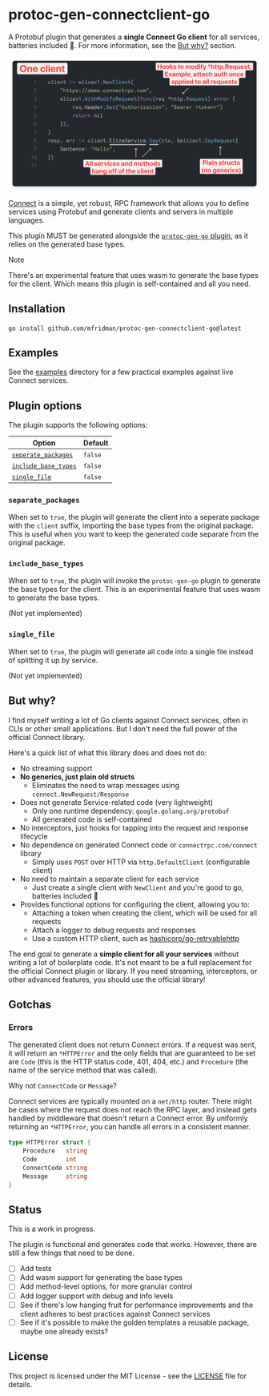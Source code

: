# protoc-gen-connectclient-go

A Protobuf plugin that generates a **single Connect Go client** for all services, batteries included
🔋. For more information, see the [But why?](#but-why) section.

<p align="center">
  <img src="examples/example.png" width=600px>
</p>

[Connect](https://connectrpc.com/) is a simple, yet robust, RPC framework that allows you to define
services using Protobuf and generate clients and servers in multiple languages.

This plugin MUST be generated alongside the [`protoc-gen-go`
plugin](https://pkg.go.dev/google.golang.org/protobuf/cmd/protoc-gen-go), as it relies on the
generated base types.

> [!NOTE]
>
> There's an experimental feature that uses wasm to generate the base types for the client. Which
> means this plugin is self-contained and all you need.

## Installation

```shell
go install github.com/mfridman/protoc-gen-connectclient-go@latest
```

## Examples

See the [examples](./examples) directory for a few practical examples against live Connect services.

## Plugin options

The plugin supports the following options:

| Option                                      | Default |
| ------------------------------------------- | ------- |
| [`seperate_packages`](#separate_packages)   | `false` |
| [`include_base_types`](#include_base_types) | `false` |
| [`single_file`](#single_file)               | `false` |

### `separate_packages`

When set to `true`, the plugin will generate the client into a seperate package with the `client`
suffix, importing the base types from the original package. This is useful when you want to keep the
generated code separate from the original package.

### `include_base_types`

When set to `true`, the plugin will invoke the `protoc-gen-go` plugin to generate the base types for
the client. This is an experimental feature that uses wasm to generate the base types.

(Not yet implemented)

### `single_file`

When set to `true`, the plugin will generate all code into a single file instead of splitting it up
by service.

(Not yet implemented)

## But why?

I find myself writing a lot of Go clients against Connect services, often in CLIs or other small
applications. But I don't need the full power of the official Connect library.

Here's a quick list of what this library does and does not do:

- No streaming support
- **No generics, just plain old structs**
  - Eliminates the need to wrap messages using `connect.NewRequest/Response`
- Does not generate Service-related code (very lightweight)
  - Only one runtime dependency: `google.golang.org/protobuf`
  - All generated code is self-contained
- No interceptors, just hooks for tapping into the request and response lifecycle
- No dependence on generated Connect code or `connectrpc.com/connect` library
  - Simply uses `POST` over HTTP via `http.DefaultClient` (configurable client)
- No need to maintain a separate client for each service
  - Just create a single client with `NewClient` and you're good to go, batteries included 🔋
- Provides functional options for configuring the client, allowing you to:
  - Attaching a token when creating the client, which will be used for all requests
  - Attach a logger to debug requests and responses
  - Use a custom HTTP client, such as
    [hashicorp/go-retryablehttp](https://github.com/hashicorp/go-retryablehttp)

The end goal to generate a **simple client for all your services** without writing a lot of
boilerplate code. It's not meant to be a full replacement for the official Connect plugin or
library. If you need streaming, interceptors, or other advanced features, you should use the
official library!

## Gotchas

### Errors

The generated client does not return Connect errors. If a request was sent, it will return an
`*HTTPError` and the only fields that are guaranteed to be set are `Code` (this is the HTTP status
code, 401, 404, etc.) and `Procedure` (the name of the service method that was called).

Why not `ConnectCode` or `Message`?

Connect services are typically mounted on a `net/http` router. There might be cases where the
request does not reach the RPC layer, and instead gets handled by middleware that doesn't return a
Connect error. By uniformly returning an `*HTTPError`, you can handle all errors in a consistent
manner.

```go
type HTTPError struct {
	Procedure   string
	Code        int
	ConnectCode string
	Message     string
}
```

## Status

This is a work in progress.

The plugin is functional and generates code that works. However, there are still a few things that
need to be done.

- [ ] Add tests
- [ ] Add wasm support for generating the base types
- [ ] Add method-level options, for more granular control
- [ ] Add logger support with debug and info levels
- [ ] See if there's low hanging fruit for performance improvements and the client adheres to best
      practices against Connect services
- [ ] See if it's possible to make the golden templates a reusable package, maybe one already
      exists?

## License

This project is licensed under the MIT License - see the [LICENSE](LICENSE) file for details.
